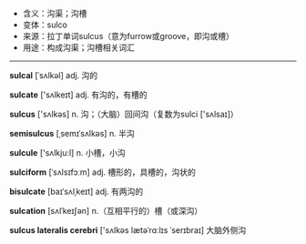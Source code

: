 - <span class="definition">含义：沟渠；沟槽</span>
- <span class="definition">变体：sulco</span>
- <span class="definition">来源：拉丁单词sulcus（意为furrow或groove，即沟或槽）</span>
- <span class="definition">用途：构成沟渠；沟槽相关词汇</span>

---

<span class="vocabulary">**sulcal**</span> [ˈsʌlkəl] adj. 沟的

<span class="vocabulary">**sulcate**</span> ['sʌlkeɪt] adj. 有沟的，有槽的

<span class="vocabulary">**sulcus**</span> ['sʌlkəs] n. 沟；（大脑）回间沟（复数为sulci ['sʌlsaɪ]）

<span class="vocabulary">**semisulcus**</span> [ˌsemɪˈsʌlkəs] n. 半沟

<span class="vocabulary">**sulcule**</span> ['sʌlkju:l] n. 小槽，小沟

<span class="vocabulary">**sulciform**</span> [ˈsʌlsɪfɔːm] adj. 槽形的，具槽的，沟状的

<span class="vocabulary">**bisulcate**</span> [baɪˈsʌlˌkeɪt] adj. 有两沟的

<span class="vocabulary">**sulcation**</span> [sʌlˈkeɪʃən] n.（互相平行的）槽（或深沟） 

<span class="vocabulary">**sulcus lateralis cerebri**</span> ['sʌlkəs lætəˈrɑːlɪs ˈserɪbraɪ] 大脑外侧沟

